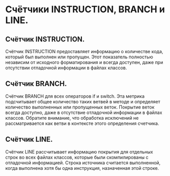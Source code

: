# Счётчики INSTRUCTION, BRANCH и LINE.
## Счётчик INSTRUCTION.
Счётчик INSTRUCTION предоставляет информацию о количестве кода, который был выполнен или пропущен. Этот показатель полностью независим от исходного форматирования и всегда доступен, даже при отсутствии отладочной информации в файлах классов.

## Счётчик BRANCH.
Счётчик BRANCH для всех операторов if и switch. Эта метрика подсчитывает общее количество таких ветвей в методе и определяет количество выполненных или пропущенных веток. Покрытие веток всегда доступно, даже в отсутствие отладочной информации в файлах классов. Обратите внимание, что обработка исключений не рассматривается как ветви в контексте этого определения счетчика.

## Счётчик LINE.
Счётчик LINE рассчитывает информацию покрытия для отдельных строк во всех файлах классов, которые были скомпилированы с отладочной информацией. Строка источника считается выполненной, когда выполнена хотя бы одна инструкция, назначенная этой строке.